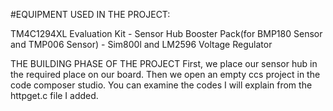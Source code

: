 #EQUIPMENT USED IN THE PROJECT:

TM4C1294XL Evaluation Kit - Sensor Hub Booster Pack(for BMP180 Sensor and TMP006 Sensor) - Sim800l and LM2596 Voltage Regulator

THE BUILDING PHASE OF THE PROJECT
First, we place our sensor hub in the required place on our board. Then we open an empty ccs project in the code composer studio. You can examine the codes I will explain from the httpget.c file I added.
